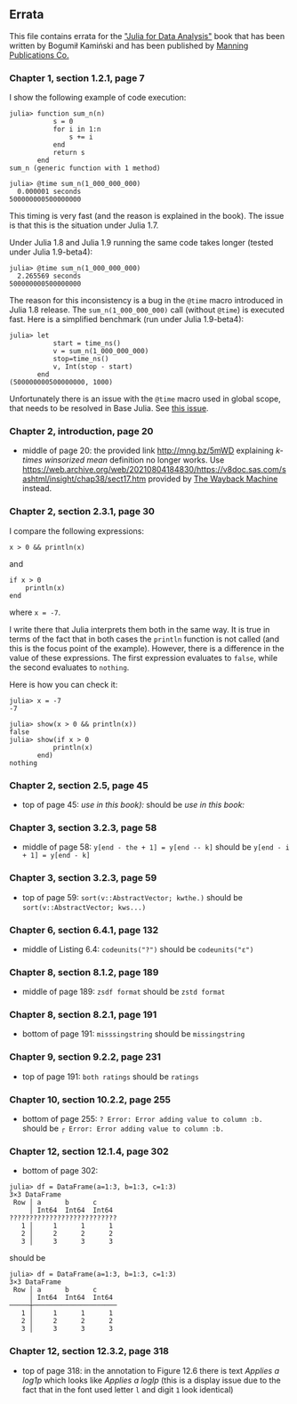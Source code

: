 ## Errata

This file contains errata for the
["Julia for Data Analysis"](https://www.manning.com/books/julia-for-data-analysis?utm_source=bkamins&utm_medium=affiliate&utm_campaign=book_kaminski2_julia_3_17_22)
book that has been written by Bogumił Kamiński and has been published by [Manning Publications Co.](https://www.manning.com/)

### Chapter 1, section 1.2.1, page 7

I show the following example of code execution:

```
julia> function sum_n(n)
           s = 0
           for i in 1:n
               s += i
           end
           return s
       end
sum_n (generic function with 1 method)

julia> @time sum_n(1_000_000_000)
  0.000001 seconds
500000000500000000
```

This timing is very fast (and the reason is explained in the book).
The issue is that this is the situation under Julia 1.7.

Under Julia 1.8 and Julia 1.9 running the same code takes longer (tested under Julia 1.9-beta4):

```
julia> @time sum_n(1_000_000_000)
  2.265569 seconds
500000000500000000
```

The reason for this inconsistency is a bug in the `@time` macro introduced in Julia 1.8 release.
The `sum_n(1_000_000_000)` call (without `@time`) is executed fast.
Here is a simplified benchmark (run under Julia 1.9-beta4):

```
julia> let
           start = time_ns()
           v = sum_n(1_000_000_000)
           stop=time_ns()
           v, Int(stop - start)
       end
(500000000500000000, 1000)
```

Unfortunately there is an issue with the `@time`
macro used in global scope, that needs to be resolved in Base Julia.
See [this issue](https://github.com/JuliaLang/julia/issues/47561).

### Chapter 2, introduction, page 20

* middle of page 20: the provided link http://mng.bz/5mWD explaining *k-times winsorized mean* definition no longer works.
  Use https://web.archive.org/web/20210804184830/https://v8doc.sas.com/sashtml/insight/chap38/sect17.htm provided by
  [The Wayback Machine](https://web.archive.org/) instead.

### Chapter 2, section 2.3.1, page 30

I compare the following expressions:

```
x > 0 && println(x)
```

and

```
if x > 0
    println(x)
end
```

where `x = -7`.

I write there that Julia interprets them both in the same way.
It is true in terms of the fact that in both cases the `println` function is not called (and this is the focus point of the example).
However, there is a difference in the value of these expressions.
The first expression evaluates to `false`, while the second evaluates to `nothing`.

Here is how you can check it:

```
julia> x = -7
-7

julia> show(x > 0 && println(x))
false
julia> show(if x > 0
           println(x)
       end)
nothing
```

### Chapter 2, section 2.5, page 45

* top of page 45: *use in this book):* should be *use in this book:*

### Chapter 3, section 3.2.3, page 58

* middle of page 58: `y[end - the + 1] = y[end -- k]` should be `y[end - i + 1] = y[end - k]`

### Chapter 3, section 3.2.3, page 59

* top of page 59: `sort(v::AbstractVector; kwthe.)` should be `sort(v::AbstractVector; kws...)`

### Chapter 6, section 6.4.1, page 132

* middle of Listing 6.4: `codeunits("?")` should be `codeunits("ε")`

### Chapter 8, section 8.1.2, page 189

* middle of page 189: `zsdf format` should be `zstd format`

### Chapter 8, section 8.2.1, page 191

* bottom of page 191: `misssingstring` should be `missingstring`

### Chapter 9, section 9.2.2, page 231

* top of page 191: `both ratings` should be `ratings`

### Chapter 10, section 10.2.2, page 255

* bottom of page 255: `? Error: Error adding value to column :b.` should be `┌ Error: Error adding value to column :b.`

### Chapter 12, section 12.1.4, page 302

* bottom of page 302:

```
julia> df = DataFrame(a=1:3, b=1:3, c=1:3)
3×3 DataFrame
 Row │ a      b      c
     │ Int64  Int64  Int64
???????????????????????????
   1 │     1      1      1
   2 │     2      2      2
   3 │     3      3      3
```

should be

```
julia> df = DataFrame(a=1:3, b=1:3, c=1:3)
3×3 DataFrame
 Row │ a      b      c
     │ Int64  Int64  Int64
─────┼─────────────────────
   1 │     1      1      1
   2 │     2      2      2
   3 │     3      3      3
```

### Chapter 12, section 12.3.2, page 318

* top of page 318: in the annotation to Figure 12.6 there is text *Applies a log1p* which looks like *Applies a loglp*
  (this is a display issue due to the fact that in the font used letter `l` and digit `1` look identical)
